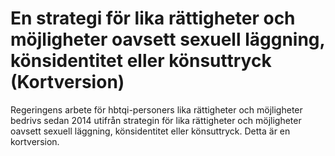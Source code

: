 # En strategi för lika rättigheter och möjligheter oavsett sexuell läggning, könsidentitet eller könsuttryck (Kortversion)

Regeringens arbete för hbtqi\-personers lika rättigheter och möjligheter bedrivs sedan 2014 utifrån strategin för lika rättigheter och möjligheter oavsett sexuell läggning, könsidentitet eller könsuttryck. Detta är en kortversion.
